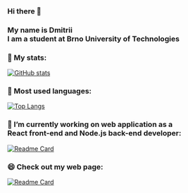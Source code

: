 ### Hi there 👋 <br/>

### My name is Dmitrii<br/>I am a student at Brno University of Technologies</p>

### 🤔 My stats:

[![GitHub stats](https://github-readme-stats.vercel.app/api?username=re-roll&hide_title=true&count_private=true&theme=transparent)](https://github.com/anuraghazra/github-readme-stats)

### 💬 Most used languages:

[![Top Langs](https://github-readme-stats.vercel.app/api/top-langs/?username=re-roll&hide=jupyter%20notebook,makefile,shell&card_width=450&hide_title=true&theme=transparent)](https://github.com/anuraghazra/github-readme-stats)

### 🔭 I’m currently working on web application as a<br/>React front-end and Node.js back-end developer:

[![Readme Card](https://github-readme-stats.vercel.app/api/pin/?username=AalleexxFfrr&repo=patricia&theme=transparent)](https://github.com/AalleexxFfrr/patricia)

### 😄 Check out my web page:

[![Readme Card](https://github-readme-stats.vercel.app/api/pin/?username=re-roll&repo=re-roll-react&theme=transparent)](https://github.com/re-roll/re-roll-react)

<!--
**re-roll/re-roll** is a ✨ _special_ ✨ repository because its `README.md` (this file) appears on your GitHub profile.

Here are some ideas to get you started:

- 🔭 I’m currently working on ...
- 🌱 I’m currently learning ...
- 👯 I’m looking to collaborate on ...
- 🤔 I’m looking for help with ...
- 💬 Ask me about ...
- 📫 How to reach me: ...
- 😄 Pronouns: ...
- ⚡ Fun fact: ...
-->
